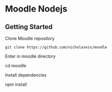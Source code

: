 # Moodle Nodejs

## Getting Started

Clone Moodle repository

```git clone https://github.com/nicholasess/moodle```

Enter in moodle directory

cd moodle

Install dependencies

npm install
